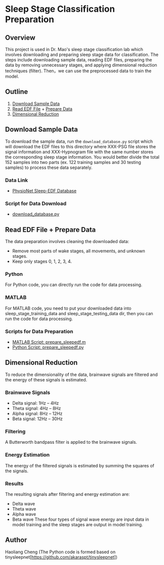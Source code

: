 # Sleep Stage Classification Preparation

## Overview
This project is used in Dr. Mao's sleep stage classification lab which involves downloading and preparing sleep stage data for classification. The steps include downloading sample data, reading EDF files, preparing the data by removing unnecessary stages, and applying dimensional reduction techniques (filter). Then，we can use the preprocessed data to train the model.

## Outline
1. [Download Sample Data](#download-sample-data)
2. [Read EDF File](#read-edf-file) + [Prepare Data](#prepare-data)
3. [Dimensional Reduction](#dimensional-reduction)

## Download Sample Data
To download the sample data, run the `download_database.py` script which will download the EDF files to this directory where XXX-PSG file stores the signal information and XXX-Hypnogram file with the same number stores the corresponding sleep stage information. You would better divide the total 152 samples into two parts (ex. 122 training samples and 30 testing samples) to process these data separately.

### Data Link
- [PhysioNet Sleep-EDF Database](https://www.physionet.org/files/sleep-edfx/1.0.0/)

### Script for Data Download
- [download_database.py](https://github.com/HaoliangCheng/sleep-stage-classification/blob/main/download_database.py)

## Read EDF File + Prepare Data
The data preparation involves cleaning the downloaded data:
- Remove most parts of wake stages, all movements, and unknown stages.
- Keep only stages 0, 1, 2, 3, 4.

### Python
For Python code, you can directly run the code for data processing. 

### MATLAB
For MATLAB code, you need to put your downloaded data into sleep_stage_training_data and sleep_stage_testing_data dir, then you can run the code for data processing.

### Scripts for Data Preparation
- [MATLAB Script: prepare_sleepedf.m](https://www.dropbox.com/scl/fi/5ogwjlnjs3ohareqfqimq/prepare_sleepedf.m?rlkey=6ombtyv3wj3a0qbft9baj1foy&dl=0)
- [Python Script: prepare_sleepedf.py](https://github.com/HaoliangCheng/sleep-stage-classification/blob/main/prepare_sleepedf.py)

## Dimensional Reduction
To reduce the dimensionality of the data, brainwave signals are filtered and the energy of these signals is estimated.

### Brainwave Signals
- Delta signal: 1Hz – 4Hz
- Theta signal: 4Hz – 8Hz
- Alpha signal: 8Hz – 12Hz
- Beta signal: 12Hz – 30Hz

### Filtering
A Butterworth bandpass filter is applied to the brainwave signals.

### Energy Estimation
The energy of the filtered signals is estimated by summing the squares of the signals.

### Results
The resulting signals after filtering and energy estimation are:
- Delta wave
- Theta wave
- Alpha wave
- Beta wave
These four types of signal wave energy are input data in model training and the sleep stages are output in model training.

## Author
Haoliang Cheng (The Python code is formed based on tinysleepnet[https://github.com/akaraspt/tinysleepnet])
